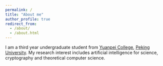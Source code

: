 ```yaml
---
permalink: /
title: "About me"
author_profile: true
redirect_from: 
  - /about/
  - /about.html
---
```


I am a third year undergraduate student from [Yuanpei College](https://yuanpei.pku.edu.cn/), [Peking University](https://www.pku.edu.cn/). My research interest includes artificial intelligence for science, cryptography and theoretical computer science.
